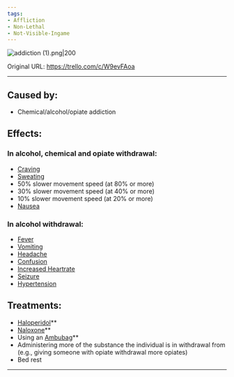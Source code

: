 ```yaml
---
tags:
- Affliction
- Non-Lethal
- Not-Visible-Ingame
---
```


![addiction (1).png\|200](/Head_Brain/Withdrawal%20-%20Attachments/6718845db30472d958dd7c50.png)

Original URL: https://trello.com/c/W9evFAoa

---

## Caused by:

- Chemical/alcohol/opiate addiction

## Effects:

### In alcohol, chemical and opiate withdrawal:

- [Craving](../Symptoms/Craving.md)
- [Sweating](../Symptoms/Sweating.md)
- 50% slower movement speed (at 80% or more)
- 30% slower movement speed (at 40% or more)
- 10% slower movement speed (at 20% or more)
- [Nausea](../Symptoms/Nausea.md)

### In alcohol withdrawal:

- [Fever](../Symptoms/Fever.md)
- [Vomiting](../Symptoms/Vomiting.md)
- [Headache](../Symptoms/Headache.md)
- [Confusion](../Symptoms/Confusion%201.md)
- [Increased Heartrate](../Symptoms/Increased%20Heartrate.md)
- [Seizure](Seizure.md)
- [Hypertension](../Blood/Hypertension.md)

## Treatments:

- [Haloperidol](../Items/Haloperidol.md)**
- [Naloxone](../Items/Naloxone.md)**
- Using an [Ambubag](../Items/Ambubag.md)**
- Administering more of the substance the individual is in withdrawal from (e.g., giving someone with opiate withdrawal more opiates)
- Bed rest

---

